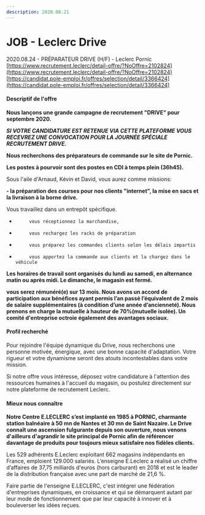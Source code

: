 ```yaml
---
description: 2020.08.21
---
```


# JOB - Leclerc Drive

2020.08.24 - PRÉPARATEUR DRIVE \(H/F\) - Leclerc Pornic  
[https://www.recrutement.leclerc/detail-offre/?NoOffre=2102824](https://www.recrutement.leclerc/detail-offre/?NoOffre=2102824)  
[https://candidat.pole-emploi.fr/offres/selection/detail/3366424](https://candidat.pole-emploi.fr/offres/selection/detail/3366424)

#### Descriptif de l'offre

**Nous lançons une grande campagne de recrutement "DRIVE" pour septembre 2020.**

_**SI VOTRE CANDIDATURE EST RETENUE VIA CETTE PLATEFORME VOUS RECEVREZ UNE CONVOCATION POUR LA JOURNÉE SPÉCIALE RECRUTEMENT DRIVE.**_

**Nous recherchons des préparateurs de commande sur le site de Pornic.**

**Les postes à pourvoir sont des postes en CDI à temps plein \(36h45\).**

Sous l'aile d'Arnaud, Kévin et David, vous aurez comme missions:

**- la préparation des courses pour nos clients "internet", la mise en sacs et la livraison à la borne drive.**

Vous travaillez dans un entrepôt spécifique.

-          vous réceptionnez la marchandise,

-          vous rechargez les racks de préparation

-          vous préparez les commandes clients selon les délais impartis

-          vous apportez la commande aux clients et la chargez dans le véhicule

**Les horaires de travail sont organisés du lundi au samedi, en alternance matin ou après midi. Le dimanche, le magasin est fermé.**

**vous serez rémunéré\(e\) sur 13 mois. Nous avons un accord de participation aux bénéfices ayant permis l’an passé l’équivalent de 2 mois de salaire supplémentaires \(à condition d’une année d’ancienneté\). Nous prenons en charge la mutuelle à hauteur de 70%\(mutuelle isolée\). Un comité d'entreprise octroie également des avantages sociaux.**

#### Profil recherché

Pour rejoindre l'équipe dynamique du Drive, nous recherchons une personne motivée, énergique, avec une bonne capacité d'adaptation. Votre rigueur et votre dynamisme seront des atouts incontestables dans votre mission.

Si notre offre vous intéresse, déposez votre candidature à l'attention des ressources humaines à l'accueil du magasin, ou postulez directement sur notre plateforme de recrutement Leclerc.

#### Mieux nous connaître

**Notre Centre E.LECLERC s’est implanté en 1985 à PORNIC, charmante station balnéaire à 50 mn de Nantes et 30 mn de Saint Nazaire. Le Drive connaît une ascension fulgurante depuis son ouverture, nous venons d'ailleurs d'agrandir le site principal de Pornic afin de référencer davantage de produits pour toujours mieux satisfaire nos fidèles clients.**

Les 529 adhérents E.Leclerc exploitant 662 magasins indépendants en France, emploient 129.000 salariés. L’enseigne E.Leclerc a réalisé un chiffre d’affaires de 37,75 milliards d'euros \(hors carburant\) en 2018 et est le leader de la distribution française avec une part de marché de 21,6 %.

Faire partie de l'enseigne E.LECLERC, c'est intégrer une fédération d'entreprises dynamiques, en croissance et qui se démarquent autant par leur mode de fonctionnement que par leur capacité à innover et à bouleverser les idées reçues. 

